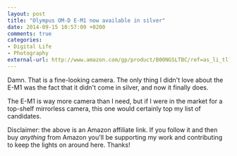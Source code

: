```yaml
---
layout: post
title: "Olympus OM-D E-M1 now available in silver"
date: 2014-09-15 10:57:09 +0200
comments: true
categories: 
- Digital Life
- Photography
external-url: http://www.amazon.com/gp/product/B00NGSLTBC/ref=as_li_tl?ie=UTF8&camp=1789&creative=9325&creativeASIN=B00NGSLTBC&linkCode=as2&tag=analogsens-20&linkId=FKA5IUOSMDTSE4BU
---
```


Damn. That is a fine-looking camera. The only thing I didn't love about the E-M1 was the fact that it didn't come in silver, and now it finally does. 

The E-M1 is way more camera than I need, but if I were in the market for a top-shelf mirrorless camera, this one would certainly top my list of candidates.

Disclaimer: the above is an Amazon affiliate link. If you follow it and then buy _anything_ from Amazon you'll be supporting my work and contributing to keep the lights on around here. Thanks!